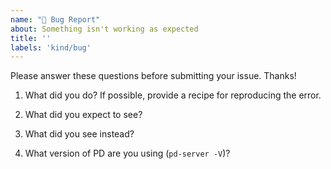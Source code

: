 ```yaml
---
name: "🐛 Bug Report"
about: Something isn't working as expected
title: ''
labels: 'kind/bug'
---
```


Please answer these questions before submitting your issue. Thanks!

1. What did you do?
If possible, provide a recipe for reproducing the error.


2. What did you expect to see?



3. What did you see instead?



4. What version of PD are you using (`pd-server -V`)?

